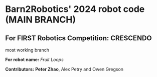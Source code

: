 # Barn2Robotics' 2024 robot code (MAIN BRANCH)

## For FIRST Robotics Competition: CRESCENDO

most working branch

**For robot name:** *Fruit Loops*

**Contributors:** **Peter Zhao**, Alex Petry and Owen Gregson
